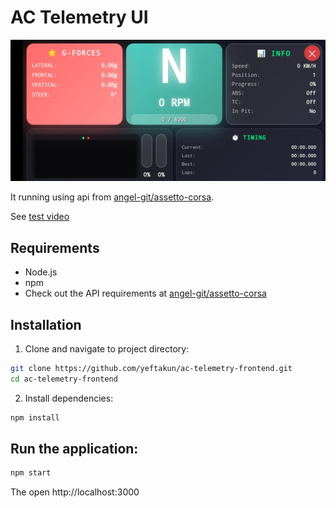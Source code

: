 # AC Telemetry UI

![ui](view.jpg)

It running using api from [angel-git/assetto-corsa](https://github.com/angel-git/assetto-corsa.git).

See [test video](https://youtu.be/N_TzZiofDfE?si=HXqpxVHnd6u3b3-n)

## Requirements
- Node.js
- npm
- Check out the API requirements at [angel-git/assetto-corsa](https://github.com/angel-git/assetto-corsa.git)

## Installation
1. Clone and navigate to project directory:
```bash
git clone https://github.com/yeftakun/ac-telemetry-frontend.git
cd ac-telemetry-frontend
```
2. Install dependencies:
```bash
npm install
```

## Run the application:
```bash
npm start
```
The open http://localhost:3000
